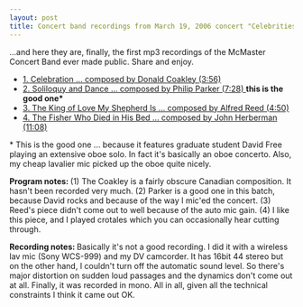 ```yaml
---
layout: post
title: Concert band recordings from March 19, 2006 concert "Celebrities"
---
```

<p>...and here they are, finally, the first mp3 recordings of the McMaster Concert Band ever made public. Share and enjoy. </p><ul><li><a href="/weblog/media/2006/2006-03-19-concert_band/1-Donald_Coakley-Celebration.mp3">1. Celebration ... composed by Donald Coakley (3:56) </a></li><li><a href="/weblog/media/2006/2006-03-19-concert_band/2-Philip_Parker-Soliloquy_and_Dance.mp3">2. Soliloquy and Dance ... composed by Philip Parker (7:28) </a><strong>this is the good one* </strong></li><li><a href="/weblog/media/2006/2006-03-19-concert_band/3-Alfred_Reed-King_of_Love_My_Shepherd_Is.mp3">3. The King of Love My Shepherd Is ... composed by Alfred Reed (4:50) </a></li><li><a href="/weblog/media/2006/2006-03-19-concert_band/4-John_Herberman-The_Fisher_Who_Died_in_His_Bed.mp3">4. The Fisher Who Died in His Bed ... composed by John Herberman (11:08) </a></li></ul><p>* This is the good one ... because it features graduate student David Free playing an extensive oboe solo. In fact it's basically an oboe concerto. Also, my cheap lavalier mic picked up the oboe quite nicely. </p><p><strong>Program notes: </strong>(1) The Coakley is a fairly obscure Canadian composition. It hasn't been recorded very much. (2) Parker is a good one in this batch, because David rocks and because of the way I mic'ed the concert. (3) Reed's piece didn't come out to well because of the auto mic gain. (4) I like this piece, and I played crotales which you can occasionally hear cutting through. </p><p><strong>Recording notes: </strong>Basically it's not a good recording. I did it with a wireless lav mic (Sony WCS-999) and my DV camcorder. It has 16bit 44 stereo but on the other hand, I couldn't turn off the automatic sound level. So there's major distortion on sudden loud passages and the dynamics don't come out at all. Finally, it was recorded in mono. All in all, given all the technical constraints I think it came out OK. </p>
